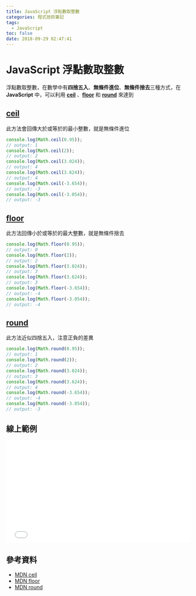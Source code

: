```yaml
---
title: JavaScript 浮點數取整數
categories: 程式技術筆記
tags:
  - JavaScript
toc: false
date: 2018-09-29 02:47:41
---
```


# JavaScript 浮點數取整數

浮點數取整數，在數學中有**四捨五入**、**無條件進位**、**無條件捨去**三種方式，在 **JavaScript** 中，可以利用 [**ceil**][1] 、[**floor**][2] 和 [**round**][3] 來達到<!-- more -->

## [ceil][1]

此方法會回傳大於或等於的最小整數，就是無條件進位

``` js
console.log(Math.ceil(0.95));
// output: 1
console.log(Math.ceil(2));
// output: 2
console.log(Math.ceil(3.024));
// output: 4
console.log(Math.ceil(3.624));
// output: 4
console.log(Math.ceil(-3.654));
// output: -3
console.log(Math.ceil(-3.054));
// output: -3
```

## [floor][2]

此方法回傳小於或等於的最大整數，就是無條件捨去

``` js
console.log(Math.floor(0.95));
// output: 0
console.log(Math.floor(2));
// output: 2
console.log(Math.floor(3.024));
// output: 3
console.log(Math.floor(3.624));
// output: 3
console.log(Math.floor(-3.654));
// output: -4
console.log(Math.floor(-3.054));
// output: -4
```

## [round][3]

此方法近似四捨五入，注意正負的差異

``` js
console.log(Math.round(0.95));
// output: 1
console.log(Math.round(2));
// output: 2
console.log(Math.round(3.024));
// output: 3
console.log(Math.round(3.624));
// output: 4
console.log(Math.round(-3.654));
// output: -4
console.log(Math.round(-3.054));
// output: -3
```

## 線上範例

<iframe height='279' scrolling='no' title='float get integer part in javascript' src='//codepen.io/shunnien/embed/KGKOEZ/?height=279&theme-id=0&default-tab=js&embed-version=2' frameborder='no' allowtransparency='true' allowfullscreen='true' style='width: 100%;'>See the Pen <a href='https://codepen.io/shunnien/pen/KGKOEZ/'>float get integer part in javascript</a> by allen_yu (<a href='https://codepen.io/shunnien'>@shunnien</a>) on <a href='https://codepen.io'>CodePen</a>.
</iframe>

## 參考資料

- [MDN ceil][1]
- [MDN floor][2]
- [MDN round][3]

[1]: https://developer.mozilla.org/zh-TW/docs/Web/JavaScript/Reference/Global_Objects/Math/ceil
[2]: https://developer.mozilla.org/zh-TW/docs/Web/JavaScript/Reference/Global_Objects/Math/floor
[3]: https://developer.mozilla.org/en-US/docs/Web/JavaScript/Reference/Global_Objects/Math/round